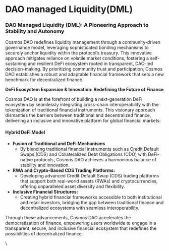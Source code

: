 # DAO managed Liquidity(DML)

### DAO Managed Liquidity (DML): A Pioneering Approach to Stability and Autonomy

Cosmos DAO redefines liquidity management through a community-driven governance model, leveraging sophisticated bonding mechanisms to securely anchor liquidity within the protocol’s treasury. This innovative approach mitigates reliance on volatile market conditions, fostering a self-sustaining and resilient DeFi ecosystem rooted in transparent, DAO-led decision-making. By prioritizing community trust and participation, Cosmos DAO establishes a robust and adaptable financial framework that sets a new benchmark for decentralized finance.



**DeFi Ecosystem Expansion & Innovation: Redefining the Future of Finance**

Cosmos DAO is at the forefront of building a next-generation DeFi ecosystem by seamlessly integrating cross-chain interoperability with the tokenization of traditional financial instruments. This visionary approach dismantles the barriers between traditional and decentralized finance, delivering an inclusive and innovative platform for global financial markets:



#### Hybrid DeFi Model

* **Fusion of Traditional and DeFi Mechanisms**
  * By blending traditional financial instruments such as Credit Default Swaps (CDS) and Collateralized Debt Obligations (CDO) with DeFi-native protocols, Cosmos DAO achieves a harmonious balance of stability and innovation.
* **RWA and Crypto-Based CDS Trading Platforms:**&#x20;
  * Developing advanced Credit Default Swap (CDS) trading platforms that support both real-world assets (RWAs) and cryptocurrencies, offering unparalleled asset diversity and flexibility.
* **Inclusive Financial Structures:**&#x20;
  * Creating hybrid financial frameworks accessible to both institutional and retail investors, bridging the gap between traditional finance and decentralized ecosystems with seamless interoperability.

Through these advancements, Cosmos DAO accelerates the democratization of finance, empowering users worldwide to engage in a transparent, secure, and inclusive financial ecosystem that redefines the possibilities of decentralized finance.

\
